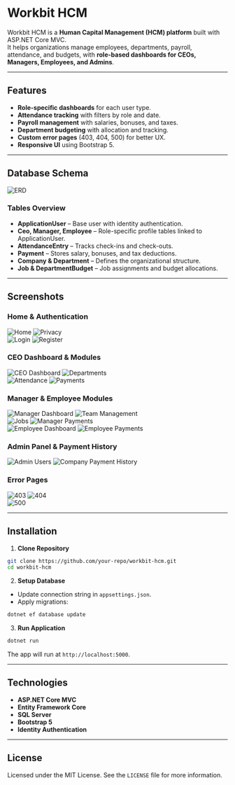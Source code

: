 # Workbit HCM

Workbit HCM is a **Human Capital Management (HCM) platform** built with ASP.NET Core MVC.  
It helps organizations manage employees, departments, payroll, attendance, and budgets, with **role-based dashboards for CEOs, Managers, Employees, and Admins**.

---

## Features
- **Role-specific dashboards** for each user type.
- **Attendance tracking** with filters by role and date.
- **Payroll management** with salaries, bonuses, and taxes.
- **Department budgeting** with allocation and tracking.
- **Custom error pages** (403, 404, 500) for better UX.
- **Responsive UI** using Bootstrap 5.

---

## Database Schema

![ERD](docs/screenshots/screenshot_19.png)

### Tables Overview
- **ApplicationUser** – Base user with identity authentication.
- **Ceo, Manager, Employee** – Role-specific profile tables linked to ApplicationUser.
- **AttendanceEntry** – Tracks check-ins and check-outs.
- **Payment** – Stores salary, bonuses, and tax deductions.
- **Company & Department** – Defines the organizational structure.
- **Job & DepartmentBudget** – Job assignments and budget allocations.

---

## Screenshots

### Home & Authentication
![Home](docs/screenshots/screenshot_1.png) ![Privacy](docs/screenshots/screenshot_2.png)  
![Login](docs/screenshots/screenshot_3.png) ![Register](docs/screenshots/screenshot_4.png)

### CEO Dashboard & Modules
![CEO Dashboard](docs/screenshots/screenshot_5.png) ![Departments](docs/screenshots/screenshot_6.png)  
![Attendance](docs/screenshots/screenshot_7.png) ![Payments](docs/screenshots/screenshot_8.png)

### Manager & Employee Modules
![Manager Dashboard](docs/screenshots/screenshot_9.png) ![Team Management](docs/screenshots/screenshot_10.png)  
![Jobs](docs/screenshots/screenshot_11.png) ![Manager Payments](docs/screenshots/screenshot_12.png)  
![Employee Dashboard](docs/screenshots/screenshot_13.png) ![Employee Payments](docs/screenshots/screenshot_14.png)

### Admin Panel & Payment History
![Admin Users](docs/screenshots/screenshot_15.png) ![Company Payment History](docs/screenshots/screenshot_16.png)

### Error Pages
![403](docs/screenshots/screenshot_17.png) ![404](docs/screenshots/screenshot_18.png)  
![500](docs/screenshots/screenshot_20.png)

---

## Installation

1. **Clone Repository**
```bash
git clone https://github.com/your-repo/workbit-hcm.git
cd workbit-hcm
```

2. **Setup Database**
- Update connection string in `appsettings.json`.
- Apply migrations:
```bash
dotnet ef database update
```

3. **Run Application**
```bash
dotnet run
```

The app will run at `http://localhost:5000`.

---

## Technologies
- **ASP.NET Core MVC**
- **Entity Framework Core**
- **SQL Server**
- **Bootstrap 5**
- **Identity Authentication**

---

## License
Licensed under the MIT License. See the `LICENSE` file for more information.
